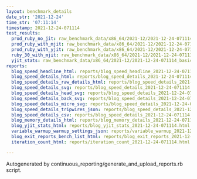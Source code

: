 ```yaml
---
layout: benchmark_details
date_str: '2021-12-24'
time_str: '07:11:14'
timestamp: 2021-12-24-071114
test_results:
  prod_ruby_no_jit: raw_benchmark_data/x86_64/2021-12/2021-12-24-071114_basic_benchmark_prod_ruby_no_jit.json
  prod_ruby_with_mjit: raw_benchmark_data/x86_64/2021-12/2021-12-24-071114_basic_benchmark_prod_ruby_with_mjit.json
  prod_ruby_with_yjit: raw_benchmark_data/x86_64/2021-12/2021-12-24-071114_basic_benchmark_prod_ruby_with_yjit.json
  ruby_30_with_mjit: raw_benchmark_data/x86_64/2021-12/2021-12-24-071114_basic_benchmark_ruby_30_with_mjit.json
  yjit_stats: raw_benchmark_data/x86_64/2021-12/2021-12-24-071114_basic_benchmark_yjit_stats.json
reports:
  blog_speed_headline_html: reports/blog_speed_headline_2021-12-24-071114.html
  blog_speed_details_html: reports/blog_speed_details_2021-12-24-071114.html
  blog_speed_details_raw_details_html: reports/blog_speed_details_2021-12-24-071114.raw_details.html
  blog_speed_details_svg: reports/blog_speed_details_2021-12-24-071114.svg
  blog_speed_details_head_svg: reports/blog_speed_details_2021-12-24-071114.head.svg
  blog_speed_details_back_svg: reports/blog_speed_details_2021-12-24-071114.back.svg
  blog_speed_details_micro_svg: reports/blog_speed_details_2021-12-24-071114.micro.svg
  blog_speed_details_tripwires_json: reports/blog_speed_details_2021-12-24-071114.tripwires.json
  blog_speed_details_csv: reports/blog_speed_details_2021-12-24-071114.csv
  blog_memory_details_html: reports/blog_memory_details_2021-12-24-071114.html
  blog_yjit_stats_html: reports/blog_yjit_stats_2021-12-24-071114.html
  variable_warmup_warmup_settings_json: reports/variable_warmup_2021-12-24-071114.warmup_settings.json
  blog_exit_reports_bench_list_html: reports/blog_exit_reports_2021-12-24-071114.bench_list.html
  iteration_count_html: reports/iteration_count_2021-12-24-071114.html

---
```

Autogenerated by continuous_reporting/generate_and_upload_reports.rb script.
